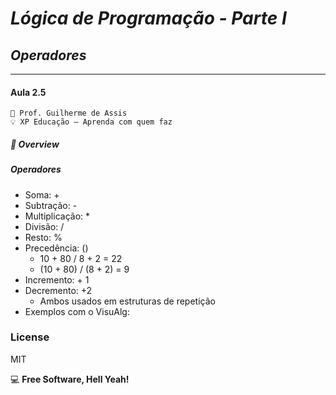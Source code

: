 # *Lógica de Programação - Parte I*
## *Operadores*
***
#### Aula 2.5
    🧠 Prof. Guilherme de Assis
    💡 XP Educação – Aprenda com quem faz

##### 🛬 Overview
##### *Operadores*
- Soma: +
- Subtração: -
- Multiplicação: *
- Divisão: /
- Resto: %
- Precedência: ()
  - 10 + 80 / 8 + 2 = 22
  - (10 + 80) / (8 + 2) = 9
- Incremento: + 1
- Decremento: +2
  - Ambos usados em estruturas de repetição
- Exemplos com o VisuAlg:



### License
MIT

💻 **Free Software, Hell Yeah!**



